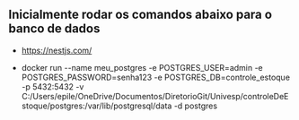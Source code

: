 ## Inicialmente rodar os comandos abaixo para o banco de dados

- https://nestjs.com/

- docker run --name meu_postgres -e POSTGRES_USER=admin -e POSTGRES_PASSWORD=senha123 -e POSTGRES_DB=controle_estoque -p 5432:5432 -v C:/Users/epile/OneDrive/Documentos/DiretorioGit/Univesp/controleDeEstoque/postgres:/var/lib/postgresql/data -d postgres
